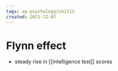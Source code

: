 ```yaml
---
tags: ap-psychology/unit11 
created: 2021-12-07
---
```


# Flynn effect

- steady rise in [[intelligence test]] scores 
